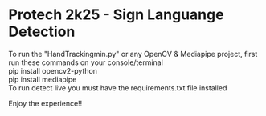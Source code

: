 <h1>Protech 2k25 - Sign Languange Detection</h1>
To run the "HandTrackingmin.py" or any OpenCV & Mediapipe project, first run these commands on your console/terminal 
<br>
pip install opencv2-python
<br>
pip install mediapipe
<br>
To run detect live you must have the requirements.txt file installed

Enjoy the experience!!